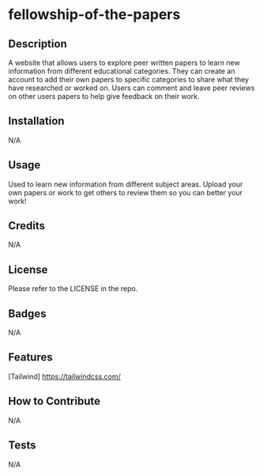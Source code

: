 # fellowship-of-the-papers

## Description
A website that allows users to explore peer written papers to learn new information from different educational categories. They can create an account to add their own papers to specific categories to share what they have researched or worked on. Users can comment and leave peer reviews on other users papers to help give feedback on their work. 


## Installation

N/A

## Usage

Used to learn new information from different subject areas. Upload your own papers or work to get others to review them so you can better your work!



## Credits

N/A

## License

Please refer to the LICENSE in the repo.

## Badges

N/A

## Features

[Tailwind] https://tailwindcss.com/

## How to Contribute

N/A

## Tests

N/A
